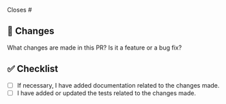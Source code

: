 Closes #

## 🎯 Changes

What changes are made in this PR? Is it a feature or a bug fix?

## ✅ Checklist

- [ ] If necessary, I have added documentation related to the changes made.
- [ ] I have added or updated the tests related to the changes made.
